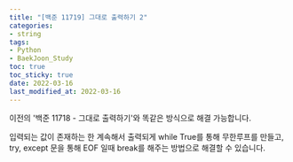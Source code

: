 ```yaml
---
title: "[백준 11719] 그대로 출력하기 2"
categories: 
- string
tags:
- Python
- BaekJoon_Study
toc: true
toc_sticky: true
date: 2022-03-16
last_modified_at: 2022-03-16
---
```


이전의 '백준 11718 - 그대로 출력하기'와 똑같은 방식으로 해결 가능합니다.

입력되는 값이 존재하는 한 계속해서 출력되게 while True를 통해 무한루프를 만들고,  
try, except 문을 통해 EOF 일때 break를 해주는 방법으로 해결할 수 있습니다.  


<script src="https://gist.github.com/Ryumaker/8a990180ca127a32437680d5b9a28424.js"></script>



